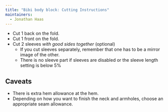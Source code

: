 ```yaml
---
title: "Bibi body block: Cutting Instructions"
maintainers:
  - Jonathan Haas
---
```


- Cut 1 back on the fold.
- Cut 1 front on the fold.
- Cut 2 sleeves _with good sides together_ (optional)
  - If you cut sleeves separately, remember that one has to be a mirror image of the other.
  - There is no sleeve part if sleeves are disabled or the sleeve length setting is below 5%

## Caveats

- There is extra hem allowance at the hem.
- Depending on how you want to finish the neck and armholes, choose an appropriate seam allowance.
